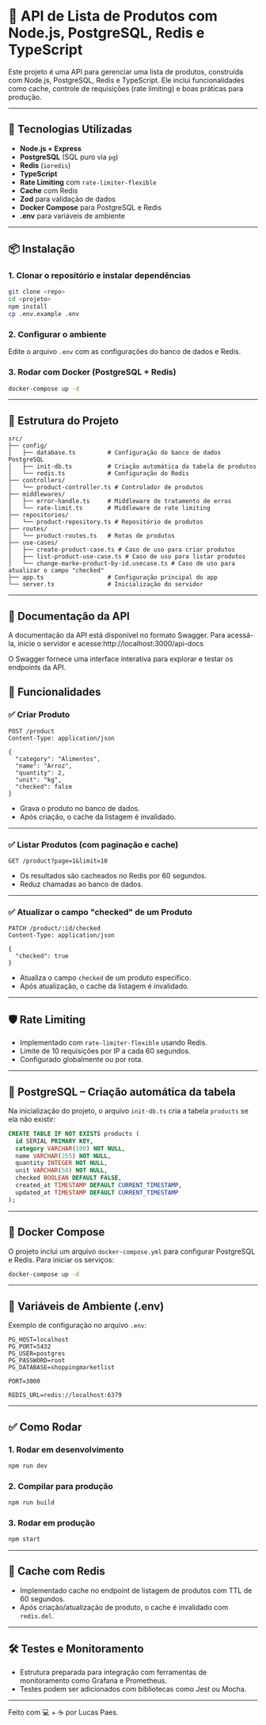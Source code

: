 # 🚀 API de Lista de Produtos com Node.js, PostgreSQL, Redis e TypeScript

Este projeto é uma API para gerenciar uma lista de produtos, construída com Node.js, PostgreSQL, Redis e TypeScript. Ele inclui funcionalidades como cache, controle de requisições (rate limiting) e boas práticas para produção.

---

## 🧱 Tecnologias Utilizadas

- **Node.js + Express**
- **PostgreSQL** (SQL puro via `pg`)
- **Redis** (`ioredis`)
- **TypeScript**
- **Rate Limiting** com `rate-limiter-flexible`
- **Cache** com Redis
- **Zod** para validação de dados
- **Docker Compose** para PostgreSQL e Redis
- **.env** para variáveis de ambiente

---

## 📦 Instalação

### 1. Clonar o repositório e instalar dependências

```bash
git clone <repo>
cd <projeto>
npm install
cp .env.example .env
```

### 2. Configurar o ambiente

Edite o arquivo `.env` com as configurações do banco de dados e Redis.

### 3. Rodar com Docker (PostgreSQL + Redis)

```bash
docker-compose up -d
```

---

## 📁 Estrutura do Projeto

```
src/
├── config/
│   ├── database.ts         # Configuração do banco de dados PostgreSQL
│   ├── init-db.ts          # Criação automática da tabela de produtos
│   └── redis.ts            # Configuração do Redis
├── controllers/
│   └── product-controller.ts # Controlador de produtos
├── middlewares/
│   ├── error-handle.ts     # Middleware de tratamento de erros
│   └── rate-limit.ts       # Middleware de rate limiting
├── repositories/
│   └── product-repository.ts # Repositório de produtos
├── routes/
│   └── product-routes.ts   # Rotas de produtos
├── use-cases/
│   ├── create-product-case.ts # Caso de uso para criar produtos
│   ├── list-product-use-case.ts # Caso de uso para listar produtos
│   └── change-marke-product-by-id.usecase.ts # Caso de uso para atualizar o campo "checked"
├── app.ts                  # Configuração principal do app
└── server.ts               # Inicialização do servidor
```

---

## 📖 Documentação da API

A documentação da API está disponível no formato Swagger. Para acessá-la, inicie o servidor e acesse:http://localhost:3000/api-docs

O Swagger fornece uma interface interativa para explorar e testar os endpoints da API.

## 🧪 Funcionalidades

### ✅ Criar Produto

```http
POST /product
Content-Type: application/json

{
  "category": "Alimentos",
  "name": "Arroz",
  "quantity": 2,
  "unit": "kg",
  "checked": false
}
```

- Grava o produto no banco de dados.
- Após criação, o cache da listagem é invalidado.

---

### ✅ Listar Produtos (com paginação e cache)

```http
GET /product?page=1&limit=10
```

- Os resultados são cacheados no Redis por 60 segundos.
- Reduz chamadas ao banco de dados.

---

### ✅ Atualizar o campo "checked" de um Produto

```http
PATCH /product/:id/checked
Content-Type: application/json

{
  "checked": true
}
```

- Atualiza o campo `checked` de um produto específico.
- Após atualização, o cache da listagem é invalidado.

---

## 🛡️ Rate Limiting

- Implementado com `rate-limiter-flexible` usando Redis.
- Limite de 10 requisições por IP a cada 60 segundos.
- Configurado globalmente ou por rota.

---

## 🐘 PostgreSQL – Criação automática da tabela

Na inicialização do projeto, o arquivo `init-db.ts` cria a tabela `products` se ela não existir:

```sql
CREATE TABLE IF NOT EXISTS products (
  id SERIAL PRIMARY KEY,
  category VARCHAR(100) NOT NULL,
  name VARCHAR(255) NOT NULL,
  quantity INTEGER NOT NULL,
  unit VARCHAR(50) NOT NULL,
  checked BOOLEAN DEFAULT FALSE,
  created_at TIMESTAMP DEFAULT CURRENT_TIMESTAMP,
  updated_at TIMESTAMP DEFAULT CURRENT_TIMESTAMP
);
```

---

## 🐳 Docker Compose

O projeto inclui um arquivo `docker-compose.yml` para configurar PostgreSQL e Redis. Para iniciar os serviços:

```bash
docker-compose up -d
```

---

## 🧠 Variáveis de Ambiente (.env)

Exemplo de configuração no arquivo `.env`:

```env
PG_HOST=localhost
PG_PORT=5432
PG_USER=postgres
PG_PASSWORD=root
PG_DATABASE=shoppingmarketlist

PORT=3000

REDIS_URL=redis://localhost:6379
```

---

## ✅ Como Rodar

### 1. Rodar em desenvolvimento

```bash
npm run dev
```

### 2. Compilar para produção

```bash
npm run build
```

### 3. Rodar em produção

```bash
npm start
```

---

## 🧠 Cache com Redis

- Implementado cache no endpoint de listagem de produtos com TTL de 60 segundos.
- Após criação/atualização de produto, o cache é invalidado com `redis.del`.

---

## 🛠️ Testes e Monitoramento

- Estrutura preparada para integração com ferramentas de monitoramento como Grafana e Prometheus.
- Testes podem ser adicionados com bibliotecas como Jest ou Mocha.

---

Feito com 💻 + ☕ por Lucas Paes.
